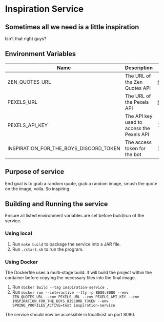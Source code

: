 # Inspiration Service

## Sometimes all we need is a little inspiration
Isn't that right guys?

## Environment Variables

| Name                                   | Description                               | Example Value             |
|----------------------------------------|-------------------------------------------|---------------------------|
| ZEN_QUOTES_URL                         | The URL of the Zen Quotes API             | https://zenquotes.io/api  |
| PEXELS_URL                             | The URL of the Pexels API                 | https://api.pexels.com/v1 |
| PEXELS_API_KEY                         | The API key used to access the Pexels API | 123456789                 |
| INSPIRATION_FOR_THE_BOYS_DISCORD_TOKEN | The access token for the bot              | 123456789                 |

## Purpose of service
End goal is to grab a random quote, grab a random image, smush the quote on the image, voila. So inspiring.

## Building and Running the service
Ensure all listed environment variables are set before build/run of the service.

### Using local

1. Run `make build` to package the service into a JAR file.
2. Run `./start.sh` to run the program.

### Using Docker
The Dockerfile uses a multi-stage build. It will build the project within the container before copying the necessary files into the final image.

1. Run `docker build --tag inspiration-service .`
2. Run `docker run --interactive --tty -p 8080:8080 --env ZEN_QUOTES_URL --env PEXELS_URL --env PEXELS_API_KEY --env INSPIRATION_FOR_THE_BOYS_DISCORD_TOKEN --env SPRING_PROFILES_ACTIVE=test inspiration-service`

The service should now be accessible in localhost on port 8080.